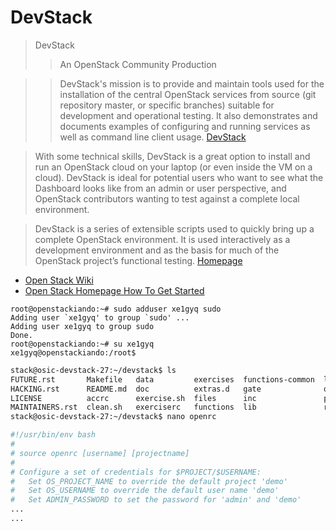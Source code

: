 # DevStack

> DevStack
> > An OpenStack Community Production

> > DevStack's mission is to provide and maintain tools used for the installation of the central OpenStack services from source (git repository master, or specific branches) suitable for development and operational testing. It also demonstrates and documents examples of configuring and running services as well as command line client usage. [DevStack](https://wiki.openstack.org/wiki/DevStack)

> With some technical skills, DevStack is a great option to install and run an OpenStack cloud on your laptop (or even inside the VM on a cloud). DevStack is ideal for potential users who want to see what the Dashboard looks like from an admin or user perspective, and OpenStack contributors wanting to test against a complete local environment.

> DevStack is a series of extensible scripts used to quickly bring up a complete OpenStack environment. It is used interactively as a development environment and as the basis for much of the OpenStack project’s functional testing. [Homepage](http://docs.openstack.org/developer/devstack/)

- [Open Stack Wiki](https://wiki.openstack.org/wiki/Getting_Started)
- [Open Stack Homepage How To Get Started](https://www.openstack.org/software/start/)

```
root@openstackiando:~# sudo adduser xe1gyq sudo
Adding user `xe1gyq' to group `sudo' ...
Adding user xe1gyq to group sudo
Done.
root@openstackiando:~# su xe1gyq
xe1gyq@openstackiando:/root$ 
```

```sh
stack@osic-devstack-27:~/devstack$ ls
FUTURE.rst       Makefile   data         exercises  functions-common  local.conf    samples         stack.sh  tox.ini
HACKING.rst      README.md  doc          extras.d   gate              openrc        setup.cfg       stackrc   unstack.sh
LICENSE          accrc      exercise.sh  files      inc               pkg           setup.py        tests     userrc_early
MAINTAINERS.rst  clean.sh   exerciserc   functions  lib               run_tests.sh  stack-screenrc  tools
stack@osic-devstack-27:~/devstack$ nano openrc
```

```sh
#!/usr/bin/env bash
#
# source openrc [username] [projectname]
#
# Configure a set of credentials for $PROJECT/$USERNAME:
#   Set OS_PROJECT_NAME to override the default project 'demo'
#   Set OS_USERNAME to override the default user name 'demo'
#   Set ADMIN_PASSWORD to set the password for 'admin' and 'demo'
...
...
```